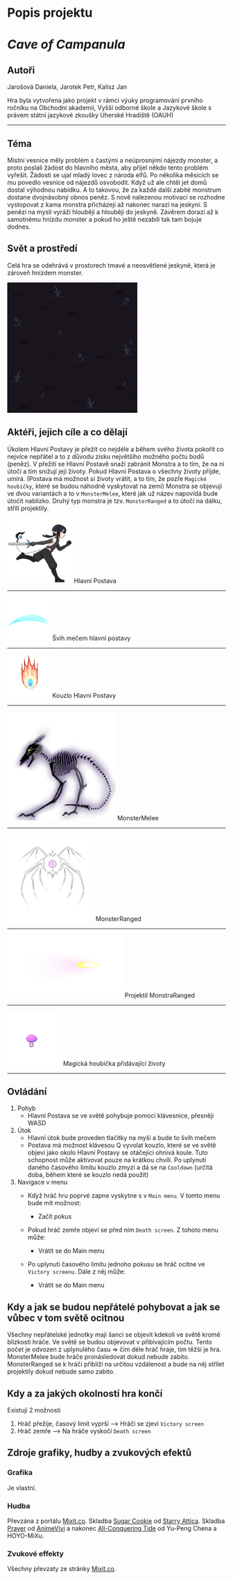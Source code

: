 # Popis projektu

# _Cave of Campanula_

## Autoři

Jarošová Daniela, Jarotek Petr, Kalisz Jan

Hra byla vytvořena jako projekt v rámci výuky programování prvního ročníku na Obchodní akademii, Vyšší odborné škole a Jazykové škole s právem státní jazykové zkoušky Uherské Hradiště (OAUH)

---

## Téma

Místní vesnice měly problém s častými a neúprosnými nájezdy monster, a proto poslali žádost do hlavního města, aby přijel někdo tento problém vyřešit. Žádosti se ujal mladý lovec z národa elfů. Po několika měsících se mu povedlo vesnice od nájezdů osvobodit. Když už ale chtěl jet domů dostal výhodnou nabídku. A to takovou, že za každé další zabité monstrum dostane dvojnásobný obnos peněz. S nově nalezenou motivací se rozhodne vystopovat z kama monstra přicházejí až nakonec narazí na jeskyni. S penězi na mysli vyráží hlouběji a hlouběji do jeskyně. Závěrem dorazí až k samotnému hnízdu monster a pokud ho ještě nezabili tak tam bojuje dodnes.

## Svět a prostředí

Celá hra se odehrává v prostorech tmavé a neosvětlené jeskyně, která je zároveň hnízdem monster.

![Jeskyně](images/MyWorldBG.png)

## Aktéři, jejich cíle a co dělají

Úkolem Hlavní Postavy je přežít co nejdéle a během svého života pokořit co nejvíce nepřátel a to z důvodu zisku největšího možného počtu bodů (peněz). V přežití se Hlavní Postavě snaží zabránit Monstra a to tím, že na ni útočí a tím snižují její životy. Pokud Hlavní Postava o všechny životy příjde, umírá. (Postava má možnost si životy vrátit, a to tím, že pozře `Magické houbičky`, které se budou náhodně vyskytovat na zemi) Monstra se objevují ve dvou variantách a to v `MonsterMelee`, které jak už název napovídá bude útočit nablízko. Druhý typ monstra je tzv. `MonsterRanged` a to útočí na dálku, střílí projektily.

![Hlavní Postava](images/CharRight.png)
Hlavní Postava

---

![Švih mečem hlavní postavy](images/HitParticle.png)
Švih mečem hlavní postavy

---

![Kouzlo Hlavní Postavy](images/Spell.png)
Kouzlo Hlavní Postavy

---

![MonsterMelee](images/Monster.png)
MonsterMelee

---

![MonsterRanged](images/MonsterRanged.png)
MonsterRanged

---

![Projektil](images/Bullet.png)
Projektil MonstraRanged

---

![MonsterRanged](images/Shroom.png)
Magická houbička přidávající životy

---

## Ovládání

1. Pohyb
    - Hlavní Postava se ve světě pohybuje pomocí klávesnice, přesněji WASD
2. Útok
    - Hlavní útok bude proveden tlačítky na myši a bude to švih mečem
    - Postava má možnost klávesou Q vyvolat kouzlo, které se ve světě objeví jako okolo Hlavní Postavy se otáčející ohnivá koule. Tuto schopnost může aktivovat pouze na krátkou chvíli. Po uplynutí daného časového limitu kouzlo zmyzí a dá se na `Cooldown` (určitá doba, během které se kouzlo nedá použít)
3. Navigace v menu
    - Když hráč hru poprvé zapne vyskytne s v `Main menu`. V tomto menu bude mít možnost:
        - Začít pokus

    - Pokud hráč zemře objeví se před ním `Death screen`. Z tohoto menu může:
        - Vrátit se do Main menu

    - Po uplynutí časového limitu jednoho pokusu se hráč ocitne ve `Victory screenu`. Dále z něj může:
        - Vrátit se do Main menu

## Kdy a jak se budou nepřátelé pohybovat a jak se vůbec v tom světě ocitnou

Všechny nepřátelské jednotky mají šanci se objevit kdekoli ve světě kromě blízkosti hráče. Ve světě se budou objevovat v přibívajícím počtu. Tento počet je odvozen z uplynulého času => čím déle hráč hraje, tím těžší je hra. MonsterMelee bude hráče pronásledovat dokud nebude zabito. MonsterRanged se k hráči přiblíží na určitou vzdálenost a bude na něj střílet projektily dokud nebude samo zabito.

## Kdy a za jakých okolností hra končí

Existují 2 možnosti

1. Hráč přežije, časový limit vyprší --> Hráči se zjeví `Victory screen`
2. Hráč zemře --> Na hráče vyskočí `Death screen`

## Zdroje grafiky, hudby a zvukových efektů

### Grafika 
Je vlastní.

### Hudba
Převzána z portálu [Mixit.co](https://mixkit.co/). Skladba [Sugar Cookie](https://www.youtube.com/watch?v=6p51_lN2xZQ) od [Starry Attica](https://www.youtube.com/@starryattic). Skladba [Prayer](https://www.youtube.com/watch?v=5tqmNYBodIg) od [AnimeVivi](https://www.youtube.com/@animevivi) a nakonec [All-Conquering Tide](https://www.youtube.com/watch?v=DQ4y4CxTye8) od Yu-Peng Chena a HOYO-MiXu.

### Zvukové effekty
Všechny převzaty ze stránky [Mixit.co](https://mixkit.co/).